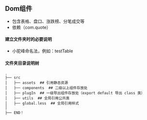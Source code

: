## Dom组件
- 包含表格、盘口、涨跌榜、分笔成交等
- 依赖（com.quote）

#### 建立文件夹时的必要说明

- 小驼峰命名法，例如：testTable

#### 文件夹目录说明树
```
.
├── src
│   ├── assets  ## 引用静态资源
│   ├── components  ## 二级以上组件存放处
│   ├── plugIn  ## 一级导出组件存放处（export default 导出 class 类）
│   ├── utils  ## 全局引用公共类
│   ├── global.less  ## 全局引用样式
│
├── END！         
```

